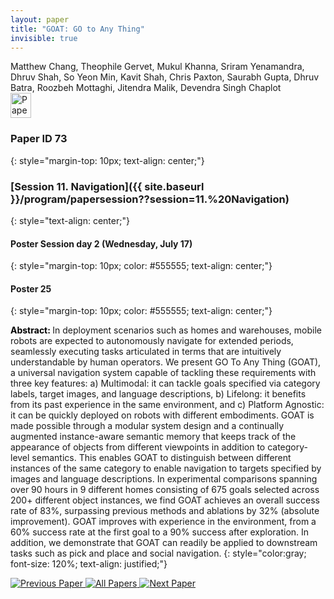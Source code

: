 ```yaml
---
layout: paper
title: "GOAT: GO to Any Thing"
invisible: true
---
```

<div class="paper-authors">
<div class="paper-author-box">
    <div class="paper-author-name">Matthew Chang, Theophile Gervet, Mukul Khanna, Sriram Yenamandra, Dhruv Shah, So Yeon Min, Kavit Shah, Chris Paxton, Saurabh Gupta, Dhruv Batra, Roozbeh Mottaghi, Jitendra Malik, Devendra Singh Chaplot</div>
    <div class="paper-author-uni"></div>
</div>

</div><div class="paper-pdf">
                <div> <a href="https://enriquecoronadozu.github.io/rssproceedings2024/rss20/p073.pdf"><img src="{{ site.baseurl }}/images/paper_link.png" alt="Paper Website" width = "33"  height = "40"/></a> </div>
                </div>

### Paper ID 73
{: style="margin-top: 10px; text-align: center;"}

### [Session 11. Navigation]({{ site.baseurl }}/program/papersession??session=11.%20Navigation)
{: style="text-align: center;"}

#### Poster Session day 2 (Wednesday, July 17)
{: style="margin-top: 10px; color: #555555; text-align: center;"}

#### Poster 25
{: style="margin-top: 10px; color: #555555; text-align: center;"}

<b style="color: black;">Abstract: </b>In deployment scenarios such as homes and warehouses, mobile robots are expected to autonomously navigate for extended periods, seamlessly executing tasks articulated in terms that are intuitively understandable by human operators.
 We present GO To Any Thing (GOAT), a universal navigation system capable of tackling these requirements with three key features: a) Multimodal: it can tackle goals specified via category labels, target images, and language descriptions, b) Lifelong: it benefits from its past experience in the same environment, and c) Platform Agnostic: it can be quickly deployed on robots with different embodiments. 
 GOAT is made possible through a modular system design and a continually augmented instance-aware semantic memory that keeps track of the appearance of objects from different viewpoints in addition to category-level semantics.
 This enables GOAT to distinguish between different instances of the same category to enable navigation to targets specified by images and language descriptions.
 In experimental comparisons spanning over 90 hours in 9 different homes consisting of 675 goals selected across 200+ different object instances, we find GOAT achieves an overall success rate of 83%, surpassing previous methods and ablations by 32% (absolute improvement). 
 GOAT improves with experience in the environment, from a 60% success rate at the first goal to a 90% success after exploration. 
 In addition, we demonstrate that GOAT can readily be applied to downstream tasks such as pick and place and social navigation.
{: style="color:gray; font-size: 120%; text-align: justified;"}


<div class="paper-menu">
<a href="{{ site.baseurl }}/program/papers/072/"> <img src="{{ site.baseurl }}/images/previous_paper_icon.png" alt="Previous Paper" title="Previous Paper"/> </a>
<a href="{{ site.baseurl }}/program/papers"><img src="{{ site.baseurl }}/images/overview_icon.png" alt="All Papers" title="All Papers"/> </a>
<a href="{{ site.baseurl }}/program/papers/074/"> <img src="{{ site.baseurl }}/images/next_paper_icon.png" alt="Next Paper" title="Next Paper"/> </a>

</div>
